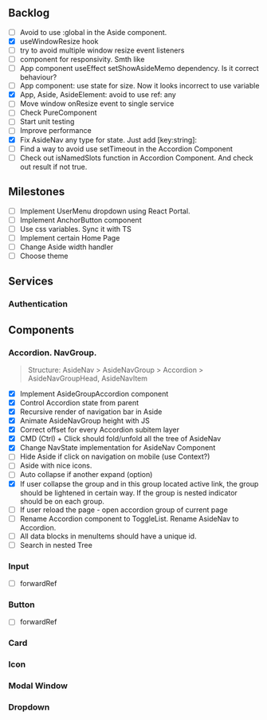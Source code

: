 ## Backlog
- [ ] Avoid to use :global in the Aside component.
- [X] useWindowResize hook
- [ ] try to avoid multiple window resize event listeners
- [ ] component for responsivity. Smth like <Media query={SM}></Media>
- [ ] App component useEffect setShowAsideMemo dependency. Is it correct behaviour?
- [ ] App component: use state for size. Now it looks incorrect to use variable
- [X] App, Aside, AsideElement: avoid to use ref: any
- [ ] Move window onResize event to single service
- [ ] Check PureComponent
- [ ] Start unit testing
- [ ] Improve performance
- [X] Fix AsideNav any type for state. Just add [key:string]: <type>
- [ ] Find a way to avoid use setTimeout in the Accordion Component
- [ ] Check out isNamedSlots function in Accordion Component. And check out result if not true.

## Milestones
- [ ] Implement UserMenu dropdown using React Portal.
- [ ] Implement AnchorButton component
- [ ] Use css variables. Sync it with TS
- [ ] Implement certain Home Page
- [ ] Change Aside width handler
- [ ] Choose theme

## Services
### Authentication


## Components
### Accordion. NavGroup.

> Structure: AsideNav > AsideNavGroup > Accordion > AsideNavGroupHead, AsideNavItem

- [X] Implement AsideGroupAccordion component
- [X] Control Accordion state from parent
- [X] Recursive render of navigation bar in Aside
- [X] Animate AsideNavGroup height with JS
- [X] Correct offset for every Accordion subitem layer
- [X] CMD (Ctrl) + Click should fold/unfold all the tree of AsideNav
- [X] Change NavState implementation for AsideNav Component
- [ ] Hide Aside if click on navigation on mobile (use Context?)
- [ ] Aside with nice icons.
- [ ] Auto collapse if another expand (option)
- [X] If user collapse the group and in this group located active link, the group should be lightened in certain way.
      If the group is nested indicator should be on each group.
- [ ] If user reload the page - open accordion group of current page
- [ ] Rename Accordion component to ToggleList. Rename AsideNav to Accordion.
- [ ] All data blocks in menuItems should have a unique id.
- [ ] Search in nested Tree

### Input
- [ ] forwardRef

### Button
- [ ] forwardRef

### Card

### Icon

### Modal Window

### Dropdown
